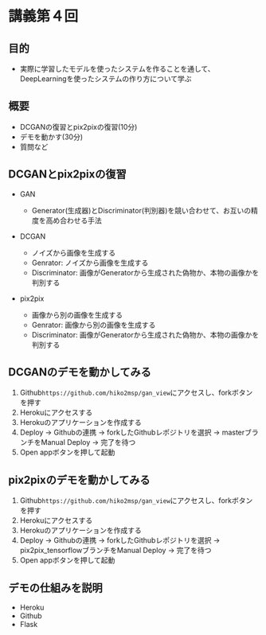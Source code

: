 # 講義第４回

## 目的

+ 実際に学習したモデルを使ったシステムを作ることを通して、DeepLearningを使ったシステムの作り方について学ぶ

## 概要

+ DCGANの復習とpix2pixの復習(10分)
+ デモを動かす(30分)
+ 質問など

## DCGANとpix2pixの復習

+ GAN
  + Generator(生成器)とDiscriminator(判別器)を競い合わせて、お互いの精度を高め合わせる手法

+ DCGAN
  + ノイズから画像を生成する
  + Genrator: ノイズから画像を生成する
  + Discriminator: 画像がGeneratorから生成された偽物か、本物の画像かを判別する

+ pix2pix
  + 画像から別の画像を生成する
  + Genrator: 画像から別の画像を生成する
  + Discriminator: 画像がGeneratorから生成された偽物か、本物の画像かを判別する

## DCGANのデモを動かしてみる

1. Github`https://github.com/hiko2msp/gan_view`にアクセスし、forkボタンを押す
1. Herokuにアクセスする
1. Herokuのアプリケーションを作成する
1. Deploy -> Githubの連携 -> forkしたGithubレポジトリを選択 -> masterブランチをManual Deploy -> 完了を待つ
1. Open appボタンを押して起動

## pix2pixのデモを動かしてみる

1. Github`https://github.com/hiko2msp/gan_view`にアクセスし、forkボタンを押す
1. Herokuにアクセスする
1. Herokuのアプリケーションを作成する
1. Deploy -> Githubの連携 -> forkしたGithubレポジトリを選択 -> pix2pix\_tensorflowブランチをManual Deploy -> 完了を待つ
1. Open appボタンを押して起動

## デモの仕組みを説明

+ Heroku
+ Github
+ Flask




